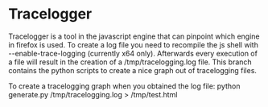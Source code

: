 Tracelogger
===========

Tracelogger is a tool in the javascript engine that can pinpoint which engine in firefox is used.
To create a log file you need to recompile the js shell with --enable-trace-logging (currently x64 only).
Afterwards every execution of a file will result in the creation of a /tmp/tracelogging.log file.
This branch contains the python scripts to create a nice graph out of tracelogging files.


To create a tracelogging graph when you obtained the log file:
python generate.py /tmp/tracelogging.log > /tmp/test.html

